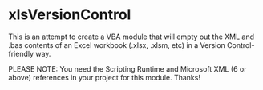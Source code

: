 xlsVersionControl
=================

This is an attempt to create a VBA module that will empty out the XML and .bas contents of an Excel workbook (.xlsx, .xlsm, etc) in a Version Control-friendly way.

PLEASE NOTE: 
You need the Scripting Runtime and Microsoft XML (6 or above) references in your project for this module. Thanks!
